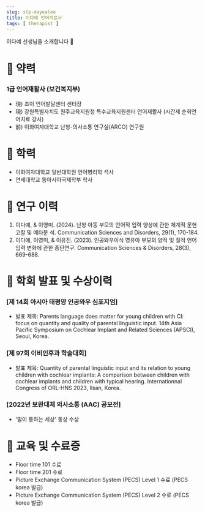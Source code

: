 ```yaml
---
slug: slp-dayealee
title: 이다예 언어치료사
tags: [ therapist ]
---
```


이다예 선생님을 소개합니다 🥰

# 📌 약력
### 1급 언어재활사 (보건복지부)
* 現) 조이 언어발달센터 센터장
* 現) 강원특별자치도 원주교육지원청 특수교육지원센터 언어재활사 (시간제 순회언어치료 강사)
* 前) 이화여자대학교 난청-의사소통 연구실(ARCO) 연구원

# 📌 학력
* 이화여자대학교 일반대학원 언어병리학 석사  
* 연세대학교 동아시아국제학부 학사

# 📌 연구 이력
1. 이다예, & 이영미. (2024). 난청 아동 부모의 언어적 입력 양상에 관한 체계적 문헌고찰 및 메타분 석. Communication Sciences and Disorders, 29(1), 170-184. 
2. 이다예, 이영미, & 이유진. (2023). 인공와우이식 영유아 부모의 양적 및 질적 언어입력 변화에 관한 종단연구. Communication Sciences & Disorders, 28(3), 669-688.

# 📌 학회 발표 및 수상이력
### [제 14회 아시아 태평양 인공와우 심포지엄]
* 발표 제목:  Parents language does matter for young children with CI: focus on quantity and quality of parental linguistic input. 14th Asia Pacific Symposium on Cochlear Implant and Related Sciences (APSCI), Seoul, Korea.

### [제 97회 이비인후과 학술대회]
* 발표 제목: Quantity of parental linguistic input and its relation to young children with cochlear implants: A comparison between children with cochlear implants and children with typical hearing. Internationnal Congress of ORL-HNS 2023, Ilsan, Korea.

### [2022년 보완대체 의사소통 (AAC) 공모전]
* '말이 통하는 세상' 동상 수상

# 📌 교육 및 수료증
* Floor time 101 수료
* Floor time 201 수료
* Picture Exchange Communication System (PECS) Level 1 수료 (PECS korea 발급)
* Picture Exchange Communication System (PECS) Level 2 수료 (PECS korea 발급)
